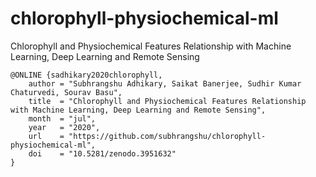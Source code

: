 # chlorophyll-physiochemical-ml
Chlorophyll and Physiochemical Features Relationship with Machine Learning, Deep Learning and Remote Sensing

```
@ONLINE {sadhikary2020chlorophyll,
    author = "Subhrangshu Adhikary, Saikat Banerjee, Sudhir Kumar Chaturvedi, Sourav Basu",
    title  = "Chlorophyll and Physiochemical Features Relationship with Machine Learning, Deep Learning and Remote Sensing",
    month  = "jul",
    year   = "2020",
    url    = "https://github.com/subhrangshu/chlorophyll-physiochemical-ml",
    doi    = "10.5281/zenodo.3951632"
}
```
